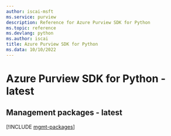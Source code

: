 ```yaml
---
author: iscai-msft
ms.service: purview
description: Reference for Azure Purview SDK for Python
ms.topic: reference
ms.devlang: python
ms.author: iscai
title: Azure Purview SDK for Python
ms.data: 10/10/2022
---
```

# Azure Purview SDK for Python - latest

## Management packages - latest
[!INCLUDE [mgmt-packages](purview-mgmt-index.md)]